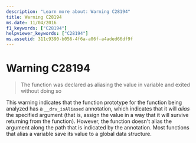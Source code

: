 ```yaml
---
description: "Learn more about: Warning C28194"
title: Warning C28194
ms.date: 11/04/2016
f1_keywords: ["C28194"]
helpviewer_keywords: ["C28194"]
ms.assetid: 311c9390-b056-4f6a-a06f-a4aded66df9f
---
```

# Warning C28194

> The function was declared as aliasing the value in variable and exited without doing so

This warning indicates that the function prototype for the function being analyzed has a `__drv_isAliased` annotation, which indicates that it will *alias* the specified argument (that is, assign the value in a way that it will survive returning from the function). However, the function doesn't alias the argument along the path that is indicated by the annotation. Most functions that alias a variable save its value to a global data structure.
